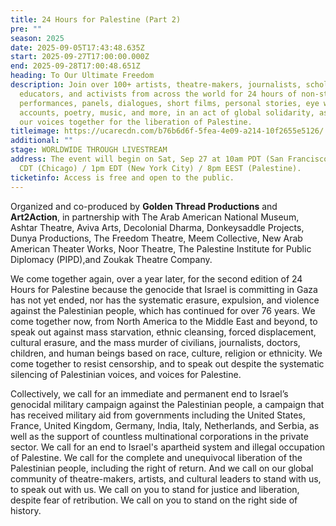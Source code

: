 ```yaml
---
title: 24 Hours for Palestine (Part 2)
pre: ""
season: 2025
date: 2025-09-05T17:43:48.635Z
start: 2025-09-27T17:00:00.000Z
end: 2025-09-28T17:00:48.651Z
heading: To Our Ultimate Freedom
description: Join over 100+ artists, theatre-makers, journalists, scholars,
  educators, and activists from across the world for 24 hours of non-stop
  performances, panels, dialogues, short films, personal stories, eye witness
  accounts, poetry, music, and more, in an act of global solidarity, as we raise
  our voices together for the liberation of Palestine.
titleimage: https://ucarecdn.com/b76b6d6f-5fea-4e09-a214-10f2655e5126/
additional: ""
stage: WORLDWIDE THROUGH LIVESTREAM
address: The event will begin on Sat, Sep 27 at 10am PDT (San Francisco) / 12pm
  CDT (Chicago) / 1pm EDT (New York City) / 8pm EEST (Palestine).
ticketinfo: Access is free and open to the public.
---
```

Organized and co-produced by **Golden Thread Productions** and **Art2Action**, in partnership with The Arab American National Museum, Ashtar Theatre, Aviva Arts, Decolonial Dharma, Donkeysaddle Projects, Dunya Productions, The Freedom Theatre, Meem Collective, New Arab American Theater Works, Noor Theatre, The Palestine Institute for Public Diplomacy (PIPD),and Zoukak Theatre Company.

We come together again, over a year later, for the second edition of 24 Hours for Palestine because the genocide that Israel is committing in Gaza has not yet ended, nor has the systematic erasure, expulsion, and violence against the Palestinian people, which has continued for over 76 years. We come together now, from North America to the Middle East and beyond, to speak out against mass starvation, ethnic cleansing, forced displacement, cultural erasure, and the mass murder of civilians, journalists, doctors, children, and human beings based on race, culture, religion or ethnicity. We come together to resist censorship, and to speak out despite the systematic silencing of Palestinian voices, and voices for Palestine. 

Collectively, we call for an immediate and permanent end to Israel’s genocidal military campaign against the Palestinian people, a campaign that has received military aid from governments including the United States, France, United Kingdom, Germany, India, Italy, Netherlands, and Serbia, as well as the support of countless multinational corporations in the private sector. We call for an end to Israel's apartheid system and illegal occupation of Palestine. We call for the complete and unequivocal liberation of the Palestinian people, including the right of return. And we call on our global community of theatre-makers, artists, and cultural leaders to stand with us, to speak out with us. We call on you to stand for justice and liberation, despite fear of retribution. We call on you to stand on the right side of history.